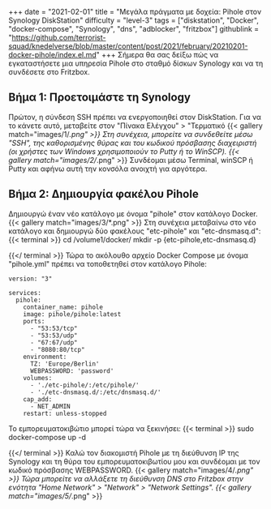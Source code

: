+++
date = "2021-02-01"
title = "Μεγάλα πράγματα με δοχεία: Pihole στον Synology DiskStation"
difficulty = "level-3"
tags = ["diskstation", "Docker", "docker-compose", "Synology", "dns", "adblocker", "fritzbox"]
githublink = "https://github.com/terrorist-squad/knedelverse/blob/master/content/post/2021/february/20210201-docker-pihole/index.el.md"
+++
Σήμερα θα σας δείξω πώς να εγκαταστήσετε μια υπηρεσία Pihole στο σταθμό δίσκων Synology και να τη συνδέσετε στο Fritzbox.
## Βήμα 1: Προετοιμάστε τη Synology
Πρώτον, η σύνδεση SSH πρέπει να ενεργοποιηθεί στον DiskStation. Για να το κάνετε αυτό, μεταβείτε στον "Πίνακα Ελέγχου" > "Τερματικό
{{< gallery match="images/1/*.png" >}}
Στη συνέχεια, μπορείτε να συνδεθείτε μέσω "SSH", της καθορισμένης θύρας και του κωδικού πρόσβασης διαχειριστή (οι χρήστες των Windows χρησιμοποιούν το Putty ή το WinSCP).
{{< gallery match="images/2/*.png" >}}
Συνδέομαι μέσω Terminal, winSCP ή Putty και αφήνω αυτή την κονσόλα ανοιχτή για αργότερα.
## Βήμα 2: Δημιουργία φακέλου Pihole
Δημιουργώ έναν νέο κατάλογο με όνομα "pihole" στον κατάλογο Docker.
{{< gallery match="images/3/*.png" >}}
Στη συνέχεια μεταβαίνω στο νέο κατάλογο και δημιουργώ δύο φακέλους "etc-pihole" και "etc-dnsmasq.d":
{{< terminal >}}
cd /volume1/docker/
mkdir -p {etc-pihole,etc-dnsmasq.d}

{{</ terminal >}}
Τώρα το ακόλουθο αρχείο Docker Compose με όνομα "pihole.yml" πρέπει να τοποθετηθεί στον κατάλογο Pihole:
```
version: "3"

services:
  pihole:
    container_name: pihole
    image: pihole/pihole:latest
    ports:
      - "53:53/tcp"
      - "53:53/udp"
      - "67:67/udp"
      - "8080:80/tcp"
    environment:
      TZ: 'Europe/Berlin'
      WEBPASSWORD: 'password'
    volumes:
      - './etc-pihole/:/etc/pihole/'
      - './etc-dnsmasq.d/:/etc/dnsmasq.d/'
    cap_add:
      - NET_ADMIN
    restart: unless-stopped

```
Το εμπορευματοκιβώτιο μπορεί τώρα να ξεκινήσει:
{{< terminal >}}
sudo docker-compose up -d

{{</ terminal >}}
Καλώ τον διακομιστή Pihole με τη διεύθυνση IP της Synology και τη θύρα του εμπορευματοκιβωτίου μου και συνδέομαι με τον κωδικό πρόσβασης WEBPASSWORD.
{{< gallery match="images/4/*.png" >}}
Τώρα μπορείτε να αλλάξετε τη διεύθυνση DNS στο Fritzbox στην ενότητα "Home Network" > "Network" > "Network Settings".
{{< gallery match="images/5/*.png" >}}